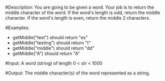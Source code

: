 #Description:
You are going to be given a word. Your job is to return the middle character of the word. If the word's length is odd, return the middle character. If the word's length is even, return the middle 2 characters.

#Examples:
- getMiddle("test") should return "es"
- getMiddle("testing") should return "t"
- getMiddle("middle") should return "dd"
- getMiddle("A") should return "A"

#Input:
A word (string) of length 0 < str < 1000

#Output:
The middle character(s) of the word represented as a string.
